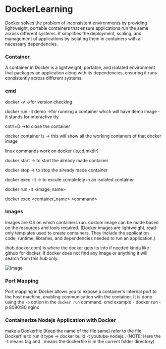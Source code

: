 # DockerLearning

Docker solves the problem of inconsistent environments by providing lightweight, portable containers that ensure applications run the same across different systems. It simplifies the deployment, scaling, and management of applications by isolating them in containers with all necessary dependencies.

### Container 
A container in Docker is a lightweight, portable, and isolated environment that packages an application along with its dependencies, ensuring it runs consistently across different systems.

### cmd
 docker -v          ->for version checking
 
 docker run -it demo        ->for running a container which  will have demo image  -it stands for interactive tty
 
 cntrl+D        ->to close the container
 
docker container ls          -> this will show all the working contaners of that docker image

linux commands work on docker (ls,cd,mkdir)

docker start       -> to start the already made container

docker stop       -> to stop the already made container

docker exec -it        -> to excute completely in an isolated container 

docker run -it <image_name>

docker exec <container_name> >command>

### Images
Images are OS on which containers run.
custom image can be made based on the resources and tools required.
(Docker images are lightweight, read-only templates used to create containers. They include the application code, runtime, libraries, and dependencies needed to run an application.)

(hub.docker.com) is where the docker gets its info if needed kinda like github for docker. If docker does not find any image or anything it will search from this hub only.

![image](https://github.com/user-attachments/assets/7910c58d-546f-487b-bd21-5f09ea283e89)

### Port Mapping
Port mapping in Docker allows you to expose a container's internal port to the host machine, enabling communication with the container. It is done using the `-p` option in the `docker run` command.
cmd example - docker run -p 8080:80 nginx

### Containerize Nodejs Application with Docker
 make a Dockerfile (Keep the name of the file same)
 refer to the file Dockerfile
 to run it type -> docker build -t youtube-nodejs . 
 (NOTE: Here the -t means tag and . means the dockerfile is in the current folder directory)
